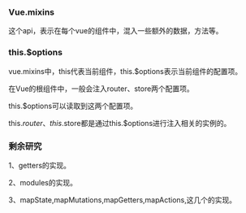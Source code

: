 ### Vue.mixins

这个api，表示在每个vue的组件中，混入一些额外的数据，方法等。

### this.$options

vue.mixins中，this代表当前组件，this.$options表示当前组件的配置项。

在Vue的根组件中，一般会注入router、store两个配置项。

this.$options可以读取到这两个配置项。

this.$router、this.$store都是通过this.$options进行注入相关的实例的。

### 剩余研究

1、getters的实现。

2、modules的实现。

3、mapState,mapMutations,mapGetters,mapActions,这几个的实现。

